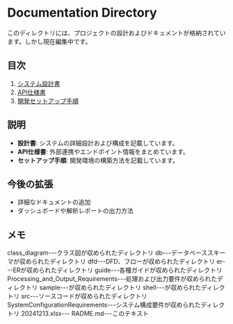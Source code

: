 # Documentation Directory

このディレクトリには、プロジェクトの設計およびドキュメントが格納されています。しかし現在編集中です。

## 目次

1. [システム設計書](architecture.md)
2. [API仕様書](api_reference.md)
3. [開発セットアップ手順](setup.md)

## 説明

- **設計書**: システムの詳細設計および構成を記載しています。
- **API仕様書**: 外部連携やエンドポイント情報をまとめています。
- **セットアップ手順**: 開発環境の構築方法を記載しています。

## 今後の拡張

- 詳細なドキュメントの追加
- ダッシュボードや解析レポートの出力方法

## メモ
class_diagram---クラス図が収められたディレクトリ
db---データベーススキーマが収められたディレクトリ
dfd---DFD、フローが収められたディレクトリ
er---ERが収められたディレクトリ
guide---各種ガイドが収められたディレクトリ
Processing_and_Output_Requirements---処理および出力要件が収められたディレクトリ
sample---が収められたディレクトリ
shell---が収められたディレクトリ
src---ソースコードが収められたディレクトリ
SystemConfigurationRequirements---システム構成要件が収められたディレクトリ
20241213.xlsx---
RADME.md---このテキスト